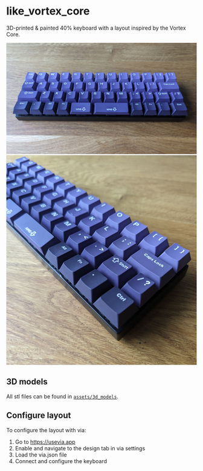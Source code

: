 # like_vortex_core

3D-printed & painted 40% keyboard with a layout inspired by the Vortex Core.

<p align="center">
    <img src="assets/photos/like_vortex_core (2).jpg" width="550">
    <img src="assets/photos/like_vortex_core (1).jpg" width="550">
</p>

## 3D models

All stl files can be found in [`assets/3d_models`](assets/3d_models).

## Configure layout

To configure the layout with via:

1. Go to https://usevia.app
2. Enable and navigate to the design tab in via settings
3. Load the via.json file
4. Connect and configure the keyboard
